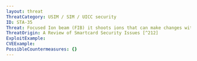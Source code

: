 ```yaml
---
layout: threat
ThreatCategory: USIM / SIM / UICC security
ID: STA-35
Threat: Focused Ion beam (FIB) it shoots ions that can make changes with the circuitry. Blown fuses of test circuits can be reconnected, or hidden internal signals can be forwarded to external wires.
ThreatOrigin: A Review of Smartcard Security Issues [^212]
ExploitExample:
CVEExample:
PossibleCountermeasures: {}
---
```

